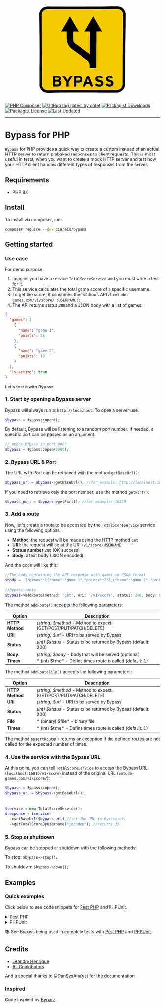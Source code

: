 <div align="center">
	<p><img  src="docs/img/logo.png" alt="Bypass Logo"></p>
</div>

[![PHP Composer](https://github.com/ciareis/bypass/actions/workflows/php.yml/badge.svg?branch=main)](https://github.com/ciareis/bypass/actions/workflows/php.yml)
[![GitHub tag (latest by date)](https://img.shields.io/github/v/tag/ciareis/bypass)](https://packagist.org/packages/ciareis/bypass)
[![Packagist Downloads](https://img.shields.io/packagist/dt/ciareis/bypass)](https://packagist.org/packages/ciareis/bypass)
[![Packagist License](https://img.shields.io/packagist/l/ciareis/bypass)](https://github.com/ciareis/bypass/blob/main/LICENSE.md)
[![Last Updated](https://img.shields.io/github/last-commit/ciareis/bypass.svg)](https://github.com/ciareis/bypass/commits/main)

------
 # Bypass for PHP

`Bypass` for PHP provides a quick way to create a custom instead of an actual HTTP server to return prebaked responses to client requests. This is most useful in tests, when you want to create a mock HTTP server and test how your HTTP client handles different types of responses from the server.

## Requirements

- PHP 8.0

## Install

To install via composer, run:

```bash
composer require --dev ciareis/bypass
```

## Getting started

### Use case

For demo purpose:

1. Imagine you have a service `TotalScoreService` and you must write a test for it.
2. This service calculates the total game score of a specific username.
3. To get the score, it consumes the fictitious API at `emtudo-games.com/v1/score/::USERNAME::` 
4. The API returns status `200`and a JSON body with a list of games:

```json
{
  "games": [
    {
      "name": "game 1",
      "points": 25
    },
    {
      "name": "game 2",
      "points": 10
    }
  ],
  "is_active": true
}
```

Let's test it with Bypass.

### 1. Start by opening a Bypass server

Bypass will always run at `http://localhost`. To open a server use:

```php
$bypass = Bypass::open();
```

By default, Bypass will be listening to a random port number. 
If needed, a specific port can be passed as an argument:

```php
// opens Bypass in port 8080
$bypass = Bypass::open(8080);
```

### 2. Bypass URL & Port

The URL with Port can be retrieved with the method `getBaseUrl()`:

 ```php
 $bypass_url = $bypass->getBaseUrl(); //for example: http://localhost:16819
 ```
 
If you need to retrieve only the port number, use the method `getPort()`:

 ```php
 $bypass_port = $bypass->getPort(); //for example: 16819
 ```

### 3. Add a route

Now, let's create a route to be accessed by the `TotalScoreService` service using the following options:

- **Method**: the request will be made using the HTTP method `get`
- **URI**: the request will be at the URI `/v1/score/USERNAME` 
- **Status number** `200` (OK success) 
- **Body**: a text body (JSON encoded).

And the code will like this:

```php
//The body containing the API response with games in JSON format
$body = '{"games":[{"name":"game 1","points":25},{"name":"game 2","points":10}],"is_active":true}';

//Bypass route 
$bypass->addRoute(method: 'get', uri: '/v1/score', status: 200, body: $body);
```

The method `addRoute()` accepts the following parameters:

| Option | Description
|----|----|
|**HTTP Method**| *(string) $method* - Method to expect. (GET/POST/PUT/PATCH/DELETE) |
|**URI**| *(string) $uri* - URI to be served by Bypass |
|**Status**| *(int) $status* - Status to be returned by Bypass (default: 200)|
|**Body**|  *(string) $body*  - body that will be served (optional)|
|**Times**|  * (int) $time*  - Define times route is called (default: 1) |


The method `addRouteFile()` accepts the following parameters:

| Option | Description
|----|----|
|**HTTP Method**| *(string) $method* - Method to expect. (GET/POST/PUT/PATCH/DELETE) |
|**URI**| *(string) $uri* - URI to be served by Bypass |
|**Status**| *(int) $status* - Status to be returned by Bypass (default: 200)|
|**File**|  * (binary) $file*  - binary file |
|**Times**|  * (int) $time*  - Define times route is called (default: 1) |

The method `assertRoute()` returns an exception if the defined routes are not called for the expected number of times.


### 4. Use the service with the Bypass URL

At this point, you can tell `TotalScoreService` to access the Bypass URL (`localhost:16819/v1/score`) instead of the original URL (`emtudo-games.com/v1/score/`):

```php
$bypass = Bypass::open();
$bypass_url = $bypass->getBaseUrl();


$service = new TotalScoreService();
$response = $service
  ->setBaseUrl($bypass_url) //set the URL to Bypass url
  ->getTotalScoreByUsername("johndoe"); //returns 35
```

### 5. Stop or shutdown

Bypass can be stopped or shutdown with the following methods:

To stop:
`$bypass->stop();`

To shutdown:
`$bypass->down();`

## Examples

### Quick examples

Click below to see code snippets for [Pest PHP](https://pestphp.com) and PHPUnit.


<details><summary>Pest PHP</summary>

```php
it('properly returns the total score by username', function () {

  //prepare
  $bypass = Bypass::open();

  $body = '{"games":[{"name":"game 1","points":25},{"name":"game 2","points":10}],"is_active":true}';
  
  $bypass->addRoute(method: 'get', uri: '/v1/score', status: 200, body: $body);
  
  $service = new TotalScoreService();
  $response = $service
    ->setBaseUrl($bypass->getBaseUrl())
    ->getTotalScoreByUsername("johndoe");

  expect($response)->toEqual(35);
});
```
</details>

<details><summary>PHPUnit</summary>

```php
class BypassTest extends TestCase
{
  public function test_total_score_by_username(): void
  {

    // prepare
    $bypass = Bypass::open();

    $body = '{"games":[{"name":"game 1","points":25},{"name":"game 2","points":10}],"is_active":true}';
    
    $bypass->addRoute(method: 'get', uri: '/v1/score', status: 200, body: $body);
    
    $service = new TotalScoreService();
    $response = $service
      ->setBaseUrl($bypass->getBaseUrl())
      ->getTotalScoreByUsername("johndoe");

    $this->assertSame(35, $response);
  }
}
```
</details>


📚 See Bypass being used in complete tests with [Pest PHP](https://github.com/ciareis/bypass/blob/main/tests/BypassPestTest.php) and [PHPUnit](https://github.com/ciareis/bypass/blob/main/tests/BypassTest.php).
 

## Credits

- [Leandro Henrique](https://github.com/emtudo)
- [All Contributors](../../contributors)

And a special thanks to [@DanSysAnalyst](https://github.com/dansysanalyst) for the documentation

### Inspired

Code inspired by [Bypass](https://github.com/PSPDFKit-labs/bypass)
